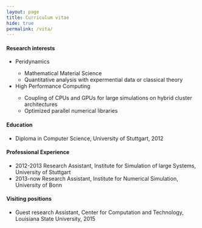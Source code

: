 ```yaml
---
layout: page
title: Curriculum vitae
hide: true
permalink: /vita/
---
```

#### Research interests

<ul>
<li>Peridynamics</li>
	<ul>
		<li>Mathematical Material Science</li>
		<li>Quantitative analysis with expermential data or classical theory</li>
	</ul>
<li>High Performance Computing</li>
	<ul>
		<li>Coupling of CPUs and GPUs for large simulations on hybrid cluster architectures</li>
		<li>Optimized parallel numerical libraries</li>
	</ul>
</ul>

#### Education

* Diploma in Computer Science, University of Stuttgart, 2012

#### Professional Experience
* 2012-2013 Research Assistant, Institute for Simulation of large Systems, University of Stuttgart
* 2013-now  Research Assistant, Institute for Numerical Simulation, University of Bonn

#### Visiting positions
* Guest research Assistant, Center for Computation and Technology, Louisiana State University, 2015

